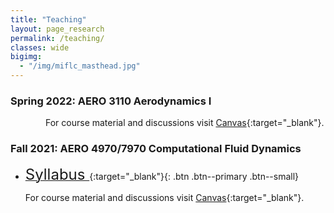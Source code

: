 ```yaml
---
title: "Teaching"
layout: page_research
permalink: /teaching/
classes: wide
bigimg:
  - "/img/miflc_masthead.jpg"
---
```


### Spring 2022: AERO 3110 Aerodynamics I

    For course material and discussions visit [Canvas](https://auburn.instructure.com/){:target="_blank"}.
  
### Fall 2021: AERO 4970/7970 Computational Fluid Dynamics

* [<font size="+2"> Syllabus </font>](/pdf/Syllabus-fall2021-CFD.pdf){:target="_blank"}{: .btn .btn--primary .btn--small}

  For course material and discussions visit [Canvas](https://auburn.instructure.com/){:target="_blank"}.

<br />
<br />
<br />
<br />
<br />
<br />
<br />
<br />
<br />
<br />
<br />
<br />
<br />
<br />
<br />


















